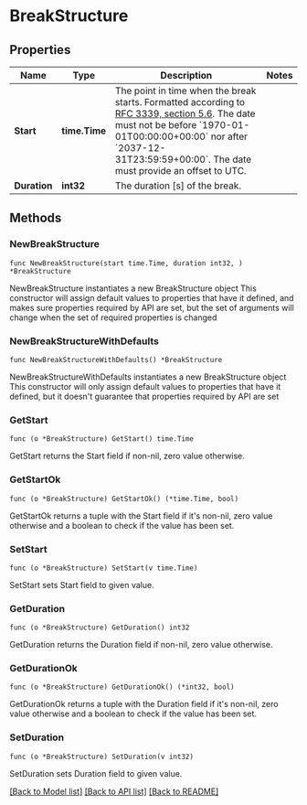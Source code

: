 # BreakStructure

## Properties

Name | Type | Description | Notes
------------ | ------------- | ------------- | -------------
**Start** | **time.Time** | The point in time when the break starts. Formatted according to [RFC 3339, section 5.6](https://tools.ietf.org/html/rfc3339#section-5.6). The date must not be before &#x60;1970-01-01T00:00:00+00:00&#x60; nor after &#x60;2037-12-31T23:59:59+00:00&#x60;. The date must provide an offset to UTC. | 
**Duration** | **int32** | The duration [s] of the break. | 

## Methods

### NewBreakStructure

`func NewBreakStructure(start time.Time, duration int32, ) *BreakStructure`

NewBreakStructure instantiates a new BreakStructure object
This constructor will assign default values to properties that have it defined,
and makes sure properties required by API are set, but the set of arguments
will change when the set of required properties is changed

### NewBreakStructureWithDefaults

`func NewBreakStructureWithDefaults() *BreakStructure`

NewBreakStructureWithDefaults instantiates a new BreakStructure object
This constructor will only assign default values to properties that have it defined,
but it doesn't guarantee that properties required by API are set

### GetStart

`func (o *BreakStructure) GetStart() time.Time`

GetStart returns the Start field if non-nil, zero value otherwise.

### GetStartOk

`func (o *BreakStructure) GetStartOk() (*time.Time, bool)`

GetStartOk returns a tuple with the Start field if it's non-nil, zero value otherwise
and a boolean to check if the value has been set.

### SetStart

`func (o *BreakStructure) SetStart(v time.Time)`

SetStart sets Start field to given value.


### GetDuration

`func (o *BreakStructure) GetDuration() int32`

GetDuration returns the Duration field if non-nil, zero value otherwise.

### GetDurationOk

`func (o *BreakStructure) GetDurationOk() (*int32, bool)`

GetDurationOk returns a tuple with the Duration field if it's non-nil, zero value otherwise
and a boolean to check if the value has been set.

### SetDuration

`func (o *BreakStructure) SetDuration(v int32)`

SetDuration sets Duration field to given value.



[[Back to Model list]](../README.md#documentation-for-models) [[Back to API list]](../README.md#documentation-for-api-endpoints) [[Back to README]](../README.md)


